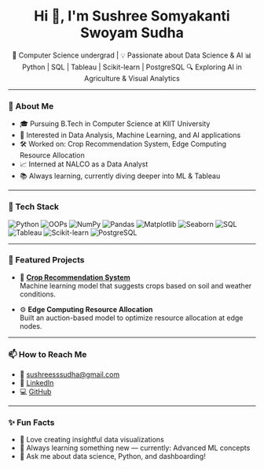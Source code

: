<h1 align="center">Hi 👋, I'm Sushree Somyakanti Swoyam Sudha</h1>

<p align="center">
🌱 Computer Science undergrad | 💡 Passionate about Data Science & AI  
📊 Python | SQL | Tableau | Scikit-learn | PostgreSQL  
🔍 Exploring AI in Agriculture & Visual Analytics
</p>

---

### 🚀 About Me

- 🎓 Pursuing B.Tech in Computer Science at KIIT University  
- 🧠 Interested in Data Analysis, Machine Learning, and AI applications  
- 🛠 Worked on: Crop Recommendation System, Edge Computing Resource Allocation  
- 📈 Interned at NALCO as a Data Analyst  
- 📚 Always learning, currently diving deeper into ML & Tableau

---

### 🧰 Tech Stack

![Python](https://img.shields.io/badge/-Python-333?style=flat&logo=python)
![OOPs](https://img.shields.io/badge/-OOPs-333?style=flat)
![NumPy](https://img.shields.io/badge/-NumPy-333?style=flat&logo=numpy)
![Pandas](https://img.shields.io/badge/-Pandas-333?style=flat&logo=pandas)
![Matplotlib](https://img.shields.io/badge/-Matplotlib-333?style=flat)
![Seaborn](https://img.shields.io/badge/-Seaborn-333?style=flat)
![SQL](https://img.shields.io/badge/-SQL-333?style=flat&logo=mysql)
![Tableau](https://img.shields.io/badge/-Tableau-333?style=flat&logo=tableau)
![Scikit-learn](https://img.shields.io/badge/-Scikit--learn-333?style=flat&logo=scikit-learn)
![PostgreSQL](https://img.shields.io/badge/-PostgreSQL-333?style=flat&logo=postgresql)

---

### 📌 Featured Projects

- 🔬 [**Crop Recommendation System**](https://github.com/Sushree1707/tools-for-data-science)  
  Machine learning model that suggests crops based on soil and weather conditions.

- ⚙️ **Edge Computing Resource Allocation**  
  Built an auction-based model to optimize resource allocation at edge nodes.

---

### 📫 How to Reach Me

- 📧 sushreesssudha@gmail.com  
- 💼 [LinkedIn](https://www.linkedin.com/in/sushree-s-s-sudha-b98a69247/)  
- 💻 [GitHub](https://github.com/Sushree1707)

---

### ✨ Fun Facts

- 🎨 Love creating insightful data visualizations  
- 🌱 Always learning something new — currently: Advanced ML concepts  
- 💬 Ask me about data science, Python, and dashboarding!

